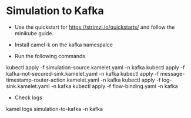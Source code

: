 # Simulation to Kafka 

- Use the quickstart for https://strimzi.io/quickstarts/ and follow the minikube guide.

- Install camel-k on the kafka namespalce

- Run the following commands

kubectl apply -f simulation-source.kamelet.yaml -n kafka
kubectl apply -f kafka-not-secured-sink.kamelet.yaml -n kafka
kubectl apply -f message-timestamp-router-action.kamelet.yaml -n kafka
kubectl apply -f log-sink.kamelet.yaml -n kafka
kubectl apply -f flow-binding.yaml -n kafka

- Check logs

kamel logs simulation-to-kafka -n kafka
